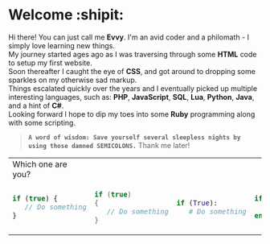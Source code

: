 # Welcome :shipit:

Hi there! You can just call me **Evvy**. I'm an avid coder and a philomath - I simply love learning new things.\
My journey started ages ago as I was traversing through some **HTML** code to setup my first website.\
Soon thereafter I caught the eye of **CSS**, and got around to dropping some sparkles on my otherwise sad markup.\
Things escalated quickly over the years and I eventually picked up multiple interesting languages, such as: **PHP**, **JavaScript**, **SQL**, **Lua**, **Python**, **Java**, and a hint of **C#**.\
Looking forward I hope to dip my toes into some **Ruby** programming along with some scripting.

> **`A word of wisdom: Save yourself several sleepless nights by using those damned SEMICOLONS.`**
> Thank me later!

<table>
<tr>
<td> Which one are you?</td>
</tr>
<tr>
<td>

```javascript
if (true) {
   // Do something
}
```

</td>
<td>
    
```cpp
if (true)
{
   // Do something
}
```
</td>
<td>
    
```python
if (True):
   # Do something
```
</td>
<td>
    
```lua
if (true) then
   -- Do something
end
```
</td>
</tr>
</table>
